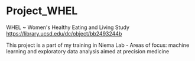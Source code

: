 # Project_WHEL
WHEL ~ Women's Healthy Eating and Living Study
https://library.ucsd.edu/dc/object/bb2493244b

This project is a part of my training in Niema Lab - Areas of focus: machine learning and exploratory data analysis aimed at precision medicine

